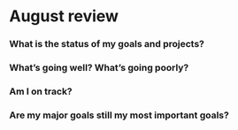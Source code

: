 # August review

### What is the status of my goals and projects?

### What’s going well? What’s going poorly?

### Am I on track?

### Are my major goals still my most important goals?
